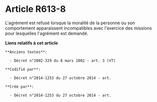 # Article R613-8

L'agrément est refusé lorsque la moralité de la personne ou son comportement apparaissent incompatibles avec l'exercice des
missions pour lesquelles l'agrément est demandé.

**Liens relatifs à cet article**

	**Anciens textes**:

	  - Décret n°2002-329 du 8 mars 2002 - art. 3 (VT)

	**Codifié par**:

	  - Décret n°2014-1253 du 27 octobre 2014 - art.

	**Créé par**:

	  - Décret n°2014-1253 du 27 octobre 2014 - art.
